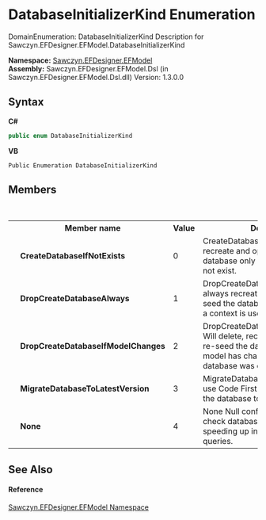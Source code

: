 # DatabaseInitializerKind Enumeration
 

DomainEnumeration: DatabaseInitializerKind Description for Sawczyn.EFDesigner.EFModel.DatabaseInitializerKind

**Namespace:**&nbsp;<a href="N_Sawczyn_EFDesigner_EFModel">Sawczyn.EFDesigner.EFModel</a><br />**Assembly:**&nbsp;Sawczyn.EFDesigner.EFModel.Dsl (in Sawczyn.EFDesigner.EFModel.Dsl.dll) Version: 1.3.0.0

## Syntax

**C#**<br />
``` C#
public enum DatabaseInitializerKind
```

**VB**<br />
``` VB
Public Enumeration DatabaseInitializerKind
```


## Members
&nbsp;<table><tr><th></th><th>Member name</th><th>Value</th><th>Description</th></tr><tr><td /><td target="F:Sawczyn.EFDesigner.EFModel.DatabaseInitializerKind.CreateDatabaseIfNotExists">**CreateDatabaseIfNotExists**</td><td>0</td><td>CreateDatabaseIfNotExists Will recreate and optionally re-seed the database only if the database does not exist.</td></tr><tr><td /><td target="F:Sawczyn.EFDesigner.EFModel.DatabaseInitializerKind.DropCreateDatabaseAlways">**DropCreateDatabaseAlways**</td><td>1</td><td>DropCreateDatabaseAlways Will always recreate and optionally re-seed the database the first time that a context is used in the app domain.</td></tr><tr><td /><td target="F:Sawczyn.EFDesigner.EFModel.DatabaseInitializerKind.DropCreateDatabaseIfModelChanges">**DropCreateDatabaseIfModelChanges**</td><td>2</td><td>DropCreateDatabaseIfModelChanges Will delete, recreate, and optionally re-seed the database only if the model has changed since the database was created.</td></tr><tr><td /><td target="F:Sawczyn.EFDesigner.EFModel.DatabaseInitializerKind.MigrateDatabaseToLatestVersion">**MigrateDatabaseToLatestVersion**</td><td>3</td><td>MigrateDatabaseToLatestVersion Will use Code First Migrations to update the database to the latest version.</td></tr><tr><td /><td target="F:Sawczyn.EFDesigner.EFModel.DatabaseInitializerKind.None">**None**</td><td>4</td><td>None Null configuration. Will not check database for correctness, speeding up initialization and queries.</td></tr></table>

## See Also


#### Reference
<a href="N_Sawczyn_EFDesigner_EFModel">Sawczyn.EFDesigner.EFModel Namespace</a><br />